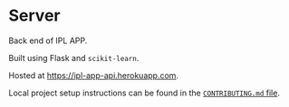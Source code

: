# Server

Back end of IPL APP.

Built using Flask and `scikit-learn`.

Hosted at https://ipl-app-api.herokuapp.com.

Local project setup instructions can be found in the [`CONTRIBUTING.md` file](../CONTRIBUTING.md).

<!-- Reference: https://github.com/adityarc19/IPL-player-value-prediction -->
